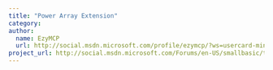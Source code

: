 ```yaml
---
title: "Power Array Extension"
category: 
author:
  name: EzyMCP
  url: http://social.msdn.microsoft.com/profile/ezymcp/?ws=usercard-mini
project_url: http://social.msdn.microsoft.com/Forums/en-US/smallbasic/thread/3ca1336b-4e72-4cce-9bd7-8301120b703d
---
```

